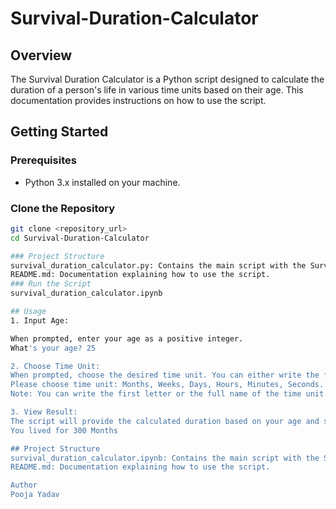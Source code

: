 # Survival-Duration-Calculator

## Overview

The Survival Duration Calculator is a Python script designed to calculate the duration of a person's life in various time units based on their age. This documentation provides instructions on how to use the script.

## Getting Started

### Prerequisites

- Python 3.x installed on your machine.

### Clone the Repository

```bash
git clone <repository_url>
cd Survival-Duration-Calculator

### Project Structure
survival_duration_calculator.py: Contains the main script with the SurvivalDurationCalculator class.
README.md: Documentation explaining how to use the script.
### Run the Script
survival_duration_calculator.ipynb

## Usage
1. Input Age:

When prompted, enter your age as a positive integer.
What's your age? 25

2. Choose Time Unit:
When prompted, choose the desired time unit. You can either write the full name or the first letter of the time unit.
Please choose time unit: Months, Weeks, Days, Hours, Minutes, Seconds.
Note: You can write the first letter or the full name of the time unit. m

3. View Result:
The script will provide the calculated duration based on your age and selected time unit.
You lived for 300 Months

## Project Structure
survival_duration_calculator.ipynb: Contains the main script with the SurvivalDurationCalculator class.
README.md: Documentation explaining how to use the script.

Author
Pooja Yadav
